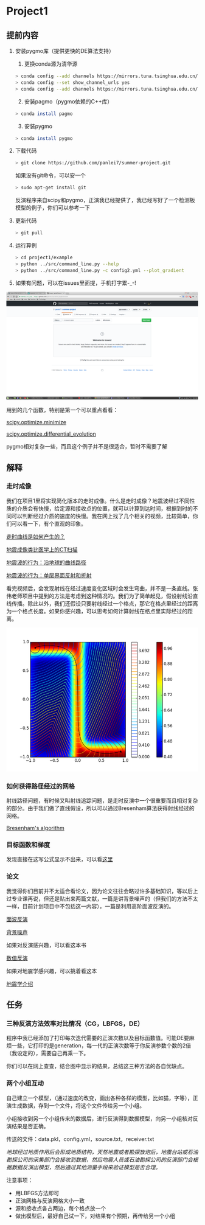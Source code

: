 # Project1

## 提前内容

1. 安装pygmo库（提供更快的DE算法支持）
   1. 更换conda源为清华源
   ```bash
   > conda config --add channels https://mirrors.tuna.tsinghua.edu.cn/anaconda/pkgs/free/
   > conda config --set show_channel_urls yes
   > conda config --add channels https://mirrors.tuna.tsinghua.edu.cn/anaconda/cloud/conda-forge/
   ```
   2. 安装pagmo（pygmo依赖的C++库）
   ```bash
   > conda install pagmo
   ```
   3. 安装pygmo
   ```bash
   > conda install pygmo
   ```

2. 下载代码

   ```bash
   > git clone https://github.com/panlei7/summer-project.git
   ```
   如果没有git命令，可以安一个
   ```bash
   > sudo apt-get install git
   ```

   反演程序来自scipy和pygmo，正演我已经提供了，我已经写好了一个检测板模型的例子，你们可以参考一下

4. 更新代码

   ```bash
   > git pull
   ```

5. 运行算例

   ```bash
   > cd project1/example
   > python ../src/command_line.py --help
   > python ../src/command_line.py -c config2.yml --plot_gradient
   ```

6. 如果有问题，可以在issues里面提，手机打字累-_-!

![](figures/issues.png)

用到的几个函数，特别是第一个可以重点看看：

[scipy.optimize.minimize](https://docs.scipy.org/doc/scipy-0.15.1/reference/generated/scipy.optimize.minimize.html#scipy.optimize.minimize)

[scipy.optimize.differential_evolution](https://docs.scipy.org/doc/scipy-0.15.1/reference/generated/scipy.optimize.differential_evolution.html#scipy.optimize.differential_evolution)

pygmo相对复杂一些，而且这个例子并不是很适合，暂时不需要了解

## 解释

### 走时成像

我们在项目1里将实现简化版本的走时成像。什么是走时成像？地震波经过不同性质的介质会有快慢，给定源和接收点的位置，就可以计算到达时间，根据到时的不同可以判断经过介质的速度的快慢。我在网上找了几个相关的视频，比较简单，你们可以看一下，有个直观的印象。

[走时曲线是如何产生的？](https://www.iris.edu/hq/inclass/animation/traveltime_curves_how_they_are_created)

[地震成像类比医学上的CT扫描](https://www.iris.edu/hq/inclass/animation/seismic_tomography_ct_scan_as_analogy)

[地震波的行为：沿地球的曲线路径](https://www.iris.edu/hq/inclass/animation/seismic_wave_behavior_curving_paths_through_the_earth)

[地震波的行为：单层界面反射和折射](https://www.iris.edu/hq/inclass/animation/seismic_wave_behavior_a_single_boundary_refracts__reflects)

看完视频后，会发现射线在经过速度变化区域时会发生弯曲，并不是一条直线。张伟老师项目中提到的方法是考虑到这种情况的。我们为了简单起见，假设射线沿直线传播。除此以外，我们还假设只要射线经过一个格点，那它在格点里经过的距离为一个格点长度。如果你感兴趣，可以思考如何计算射线在格点里实际经过的距离。

![一个曲线弯曲的例子](figures/ex_fmm.png)


### 如何获得路径经过的网格

射线路径问题，有时候又叫射线追踪问题，是走时反演中一个很重要而且相对复杂的部分。由于我们做了直线假设，所以可以通过Bresenham算法获得射线经过的网格。

[Bresenham's algorithm](https://en.wikipedia.org/wiki/Bresenham%27s_line_algorithm)


### 目标函数和梯度

发现直接在这写公式显示不出来，可以看[这里](http://panlei.me/2017/07/22/misfit-function-and-gradient/)


### 论文

我觉得你们目前并不太适合看论文，因为论文往往会略过许多基础知识，等以后上过专业课再说，但还是贴出来两篇文献，一篇是讲背景噪声的（但我们的方法不太一样，目前计划项目中不包括这一内容），一篇是利用高阶面波反演的。

[面波反演](surface_wave_inversion.pdf)

[背景噪声](ambient_noise.pdf)

如果对反演感兴趣，可以看这本书

[数值反演](Numerical_Optimization.pdf)

如果对地震学感兴趣，可以挑着看这本

[地震学介绍](Introduction_to_Seismology.pdf)


## 任务

### 三种反演方法效率对比情况（CG，LBFGS，DE）

程序中我已经添加了打印每次迭代需要的正演次数以及目标函数值。可能DE要麻烦一些，它打印的是generation，每一代的正演次数等于你反演参数个数的2倍（我设定的），需要自己再乘一下。

你们可以在网上查查，结合图中显示的结果，总结这三种方法的各自优缺点。

### 两个小组互动

自己建立一个模型，（通过速度的改变，画出各种各样的模型，比如猫，字等），正演生成数据，存到一个文件，将这个文件传给另一个小组。

小组接收到另一个小组传来的数据后，进行反演得到数据模型，向另一小组核对反演结果是否正确。

传送的文件：data.pkl，config.yml，source.txt，receiver.txt

*地球经过地质作用后会形成地质结构，天然地震或者勘探放炮后，地震台站或石油勘探公司的采集部门会接收到数据，然后地震人员或石油勘探公司的反演部门会根据数据反演出模型，然后通过其他测量手段来验证模型是否合理。*

注意事项：

- 用LBFGS方法即可
- 正演网格与反演网格大小一致
- 源和接收点各占两边，每个格点放一个
- 做出模型后，最好自己试一下，对结果有个预期，再传给另一个小组
